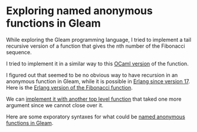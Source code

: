 # Exploring named anonymous functions in Gleam

While exploring the Gleam programming language, I tried to implement a tail
recursive version of a function that gives the nth number of the Fibonacci
sequence.

I tried to implement it in a similar way to this
[OCaml version](ocaml_fibonacci/bin/main.ml) of the function.

I figured out that seemed to be no obvious way to have recursion in an anonymous
function in Gleam, while it is possible in
[Erlang since version 17](https://learnyousomeerlang.com/higher-order-functions#highlighter_779689).
Here is the [Erlang version of the Fibonacci function](beam_fibonacci/src/erlang_fibonacci.erl).

We can [implement it with another top level function](beam_fibonacci/src/gleam_fibonacci.gleam)
that taked one more argument since we cannot close over it.

Here are some exporatory syntaxes for what could be
[named anonymous functions in Gleam](exploration/exploration.gleam).